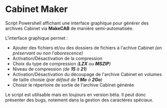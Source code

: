 # Cabinet Maker

Script Powershell affichant une interface graphique pour générer des archives Cabinet via **MakeCAB** de manière semi-automatisée.

L'interface graphique permet :

- Ajouter des fichiers et/ou des dossiers de fichiers à l'achive Cabinet _(en préservant ou non l'aborescence)_
- Activation/Désactivation de la compression
- Choix du type de compression _(**LZX** ou **MSZIP**)_
- Niveau de compression _(de **15** à **21**)_
- Activation/Désactivation du découpage de l'archive Cabinet en volumes de taille choisie _(par défaut de **1 Mo** à **2Go**)_
- Choisir le répertoire de sortie de l'archive Cabinet générée

Le script est utilisable mais en toujours en version bêta. Il peut donc présenter des bugs, notement dans la gestion des caractères spéciaux.
